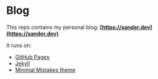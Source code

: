 # Blog

This repo contains my personal blog: **[https://sander.dev](https://sander.dev)**

It runs on:

- [GitHub Pages](https://pages.github.com/)
- [Jekyll](https://jekyllrb.com/)
- [Minimal Mistakes theme](https://github.com/mmistakes/minimal-mistakes)
